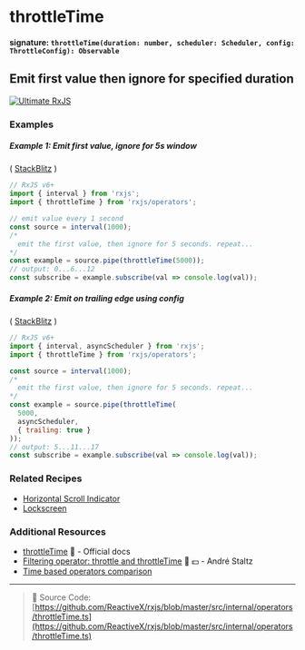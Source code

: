 # throttleTime

#### signature: `throttleTime(duration: number, scheduler: Scheduler, config: ThrottleConfig): Observable`

## Emit first value then ignore for specified duration

[![Ultimate RxJS](https://drive.google.com/uc?export=view&id=1htrban3k3Z8CxiKwEV6bdmxW5Wu8xdWX "Ultimate RxJS")](https://ultimatecourses.com/courses/rxjs?ref=4)

### Examples

##### Example 1: Emit first value, ignore for 5s window

(
[StackBlitz](https://stackblitz.com/edit/typescript-en2zqe?file=index.ts&devtoolsheight=100) )

```js
// RxJS v6+
import { interval } from 'rxjs';
import { throttleTime } from 'rxjs/operators';

// emit value every 1 second
const source = interval(1000);
/*
  emit the first value, then ignore for 5 seconds. repeat...
*/
const example = source.pipe(throttleTime(5000));
// output: 0...6...12
const subscribe = example.subscribe(val => console.log(val));
```

##### Example 2: Emit on trailing edge using config

(
[StackBlitz](https://stackblitz.com/edit/typescript-5rwl6i?file=index.ts&devtoolsheight=100) )

```js
// RxJS v6+
import { interval, asyncScheduler } from 'rxjs';
import { throttleTime } from 'rxjs/operators';

const source = interval(1000);
/*
  emit the first value, then ignore for 5 seconds. repeat...
*/
const example = source.pipe(throttleTime(
  5000,
  asyncScheduler,
  { trailing: true }
));
// output: 5...11...17
const subscribe = example.subscribe(val => console.log(val));
```

### Related Recipes

- [Horizontal Scroll Indicator](../../recipes/horizontal-scroll-indicator.md)
- [Lockscreen](../../recipes/lockscreen.md)

### Additional Resources

- [throttleTime](https://rxjs.dev/api/operators/throttleTime)
  📰 - Official docs
- [Filtering operator: throttle and throttleTime](https://egghead.io/lessons/rxjs-filtering-operators-throttle-and-throttletime?course=rxjs-beyond-the-basics-operators-in-depth)
  🎥 💵 - André Staltz
- [Time based operators comparison](../../concepts/time-based-operators-comparison.md)

---

> :file_folder: Source Code:
> [https://github.com/ReactiveX/rxjs/blob/master/src/internal/operators/throttleTime.ts](https://github.com/ReactiveX/rxjs/blob/master/src/internal/operators/throttleTime.ts)
